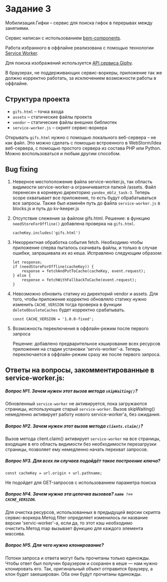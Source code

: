 # Задание 3

Мобилизация.Гифки – сервис для поиска гифок в перерывах между занятиями.

Сервис написан с использованием [bem-components](https://ru.bem.info/platform/libs/bem-components/5.0.0/).

Работа избранного в оффлайне реализована с помощью технологии [Service Worker](https://developer.mozilla.org/ru/docs/Web/API/Service_Worker_API/Using_Service_Workers).

Для поиска изображений используется [API сервиса Giphy](https://github.com/Giphy/GiphyAPI).

В браузерах, не поддерживающих сервис-воркеры, приложение так же должно корректно работать, 
за исключением возможности работы в оффлайне.

## Структура проекта

  * `gifs.html` – точка входа
  * `assets` – статические файлы проекта
  * `vendor` –  статические файлы внешних библиотек
  * `service-worker.js` – скрипт сервис-воркера

Открывать `gifs.html` нужно с помощью локального веб-сервера – не как файл. 
Это можно сделать с помощью встроенного в WebStorm/Idea веб-сервера, с помощью простого сервера
из состава PHP или Python. Можно воспользоваться и любым другим способом.



##  Bug fixing

1.  Неверное местоположение файла service-worker.js, так область видимости service-worker-а ограничивается папкой /assets. Файл перенесен в корневую директорию `yandex_mblz_task-3`. Теперь scope охватывает все приложение, то есть будут обрабатываться все запросы. Также был изменён путь до файла `service-worker.js` в blocks.js и путь до kv-keeper.js


2.  Отсутствие слежения за файлом gifs.html. Решение: в функцию `needStoreForOffline()` добавлена проверка на `gifs.html`.

    `cacheKey.includes('gifs.html')`

3.  Некорректная обработка события fetch. Необходимо чтобы приложение сперва пыталось скачивать файлы, и только в случае ошибки,     	 запрашивала их из кеша. Исправлено следующим образом:
	
	```
	let response;
	if (needStoreForOffline(cacheKey)) {
	    response = fetchAndPutToCache(cacheKey, event.request);
	} else {
	    response = fetchWithFallbackToCache(event.request);
	}
	```

4. Невозможно обновить статику из директорий vendor и assets. Для того, чтобы приложение корректно обновляло статику нужно изменить `CACHE_VERSION` тогда проверка в функции `deleteObsoleteCaches` будет корректно срабатывать.

   `const CACHE_VERSION = '1.0.0-fixed';`

5. Возможность переключения в оффлайн-режим после первого запроса

   Решение: добавлено предварительное кэширование всех ресурсов приложения на стадии установки 'servis-worker'-a. Теперь 
   переключается в оффлайн-режим сразу же после первого запроса.




## Ответы на вопросы, закомментированные в service-worker.js:

##### Вопрос №1. Зачем нужен этот вызов метода `skipWaiting()`?

Обновленный `service-worker` не активируется, пока загружаются страницы, использующие старый `service-worker`. Вызов skipWaiting() немедленно активирует работу нового service-worker'a, без ожидания.


##### Вопрос №2. Зачем нужен этот вызов метода `clients.claim()`?

Вызов метода client.claim() активирует `service-worker` на все страницы, входящие в его область видимости без необходимости перезагрузки страницы, позволяет ему немедленно начать перехват запросов.


##### Вопрос №3. Для всех ли случаев подойдёт такое построение ключа?

`const cacheKey = url.origin + url.pathname;`

Не подойдет для GET-запросов с использованием параметра поиска


##### Вопрос №4. Зачем нужна эта цепочка вызовов? `name !== CACHE_VERSION`.

Для очистка ресурсов, использованных в предыдущей версии скрипта сервис-воркера.Метод filter определяет изменилось ли название версии 'servic-worker'-a, если да, то этот кэш необходимо очистить.Метод map вызывает функцию для каждого элемента массива.


##### Вопрос №5. Для чего нужно клонирование?

Потоки запроса и ответа могут быть прочитаны только единожды. Чтобы ответ был получен браузером и сохранен в кеше — нам нужно клонировать его. Так, оригинальный объект отправится браузеру, а клон будет закеширован. Оба они будут прочитаны единожды.



